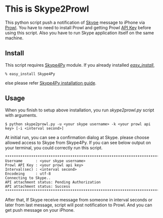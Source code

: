 This is Skype2Prowl
===================

This python script push a notification of [Skype](http://www.skype.com/) message to iPhone via [Prowl](http://prowl.weks.net/).
You have to need to install Prowl and getting Prowl [API Key](https://prowl.weks.net/settings.php) before using this script.
Also you have to run Skype application itself on the same machine.

Install
-------

This script requires [Skype4Py](https://developer.skype.com/wiki/Skype4Py) module. If you already installed *[easy_install](http://peak.telecommunity.com/DevCenter/EasyInstall)*,

	% easy_install Skype4Py

else please refer [Skype4Py installation guide](https://developer.skype.com/wiki/Skype4Py/installation).

Usage
-----

When you finish to setup above installation, you run *skype2prowl.py* script with arguments.

	$ python skype2prowl.py -u <your skype username> -k <your prowl api key> [-i <interval second>]
	
At initial run, you can see a confirmation dialog at Skype. please choose allowed access to Skype from Skype4Py.
If you can see below output on your terminal, you could correctly run this script. 

	******************************************************************************
	Username      : <your skype username>
	Prowl API Key : <your prowl api key>
	Interval(sec) : <interval second>
	Encodeing     : utf-8
	Connecting to Skype..
	API attachment status: Pending Authorization
	API attachment status: Success
	******************************************************************************

After that, If Skype receive message from someone in interval seconds or later from last message, script will post notification to Prowl. And you can get push message on your iPhone.
